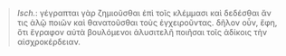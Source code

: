 

>  *Isch.*: γέγραπται γὰρ ζημιοῦσθαι ἐπὶ τοῖς κλέμμασι καὶ δεδέσθαι ἄν τις ἁλῷ ποιῶν καὶ θανατοῦσθαι τοὺς ἐγχειροῦντας. δῆλον οὖν, ἔφη, ὅτι ἔγραφον αὐτὰ βουλόμενοι ἀλυσιτελῆ ποιῆσαι τοῖς ἀδίκοις τὴν αἰσχροκέρδειαν.